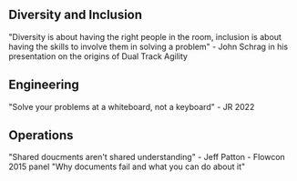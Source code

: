 ## Diversity and Inclusion
"Diversity is about having the right people in the room, inclusion is about having the skills to involve them in solving a problem" - John Schrag in his presentation on the origins of Dual Track Agility

## Engineering
"Solve your problems at a whiteboard, not a keyboard" - JR 2022

## Operations
"Shared doucments aren't shared understanding" - Jeff Patton - Flowcon 2015 panel "Why documents fail and what you can do about it"